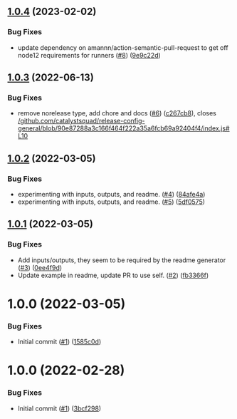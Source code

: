 ## [1.0.4](https://github.com/catalystsquad/action-validate-conventional-commits-pr/compare/v1.0.3...v1.0.4) (2023-02-02)


### Bug Fixes

* update dependency on amannn/action-semantic-pull-request to get off node12 requirements for runners ([#8](https://github.com/catalystsquad/action-validate-conventional-commits-pr/issues/8)) ([9e9c22d](https://github.com/catalystsquad/action-validate-conventional-commits-pr/commit/9e9c22d7bc52e6f81ba047e2af9da3264b7f19f3))

## [1.0.3](https://github.com/catalystsquad/action-validate-conventional-commits-pr/compare/v1.0.2...v1.0.3) (2022-06-13)


### Bug Fixes

* remove norelease type, add chore and docs ([#6](https://github.com/catalystsquad/action-validate-conventional-commits-pr/issues/6)) ([c267cb8](https://github.com/catalystsquad/action-validate-conventional-commits-pr/commit/c267cb82765c0713b956f88d8c56c148a1c1f1e6)), closes [/github.com/catalystsquad/release-config-general/blob/90e87288a3c166f464f222a35a6fcb69a92404f4/index.js#L10](https://github.com//github.com/catalystsquad/release-config-general/blob/90e87288a3c166f464f222a35a6fcb69a92404f4/index.js/issues/L10)

## [1.0.2](https://github.com/catalystsquad/action-validate-conventional-commits-pr/compare/v1.0.1...v1.0.2) (2022-03-05)


### Bug Fixes

* experimenting with inputs, outputs, and readme. ([#4](https://github.com/catalystsquad/action-validate-conventional-commits-pr/issues/4)) ([84afe4a](https://github.com/catalystsquad/action-validate-conventional-commits-pr/commit/84afe4aa678be17744c1321687ed3d866a6c2d35))
* experimenting with inputs, outputs, and readme. ([#5](https://github.com/catalystsquad/action-validate-conventional-commits-pr/issues/5)) ([5df0575](https://github.com/catalystsquad/action-validate-conventional-commits-pr/commit/5df0575a1af000c36e6582cd5d22a1404ffb58b7))

## [1.0.1](https://github.com/catalystsquad/action-validate-conventional-commits-pr/compare/v1.0.0...v1.0.1) (2022-03-05)


### Bug Fixes

* Add inputs/outputs, they seem to be required by the readme generator ([#3](https://github.com/catalystsquad/action-validate-conventional-commits-pr/issues/3)) ([0ee4f9d](https://github.com/catalystsquad/action-validate-conventional-commits-pr/commit/0ee4f9d20a2206e8d13f3407989acca17922e3c0))
* Update example in readme, update PR to use self. ([#2](https://github.com/catalystsquad/action-validate-conventional-commits-pr/issues/2)) ([fb3366f](https://github.com/catalystsquad/action-validate-conventional-commits-pr/commit/fb3366f6643c7266baf9f1ecc73aaa99207ae0d0))

# 1.0.0 (2022-03-05)


### Bug Fixes

* Initial commit ([#1](https://github.com/catalystsquad/action-validate-conventional-commits-pr/issues/1)) ([1585c0d](https://github.com/catalystsquad/action-validate-conventional-commits-pr/commit/1585c0d69b6016f1f4d5c473afcedce7a6852a10))

# 1.0.0 (2022-02-28)


### Bug Fixes

* Initial commit ([#1](https://github.com/catalystsquad/action-composite-action-template/issues/1)) ([3bcf298](https://github.com/catalystsquad/action-composite-action-template/commit/3bcf298630471c46d9f9a1f3a24c2c15342e1855))
